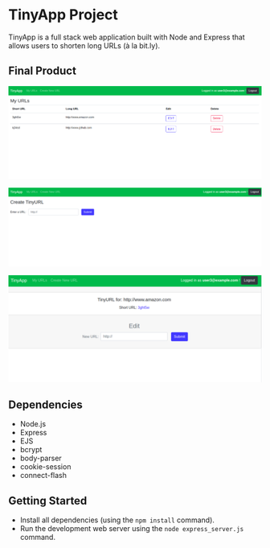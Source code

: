 # TinyApp Project

TinyApp is a full stack web application built with Node and Express that allows users to shorten long URLs (à la bit.ly).

## Final Product

!["screenshot of main page when user logged in and have some urls](https://github.com/AreejOmBas/tinyapp/blob/main/docs/urls_page.png?raw=true)

!["screenshot of create new url page"](https://github.com/AreejOmBas/tinyapp/blob/main/docs/Creat_new_url.png?raw=true)

!["screenshot of existing shortUrl with edit form page"](https://github.com/AreejOmBas/tinyapp/blob/main/docs/URL_edit.png?raw=true)

## Dependencies

- Node.js
- Express
- EJS
- bcrypt
- body-parser
- cookie-session
- connect-flash

## Getting Started

- Install all dependencies (using the `npm install` command).
- Run the development web server using the `node express_server.js` command.
